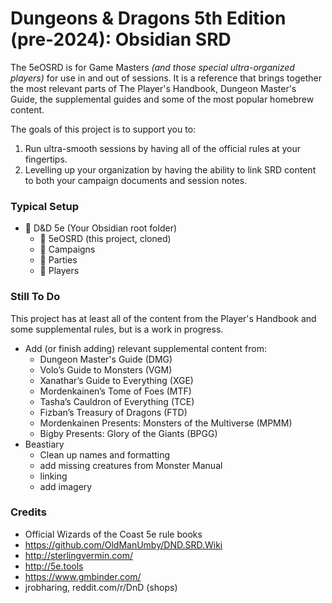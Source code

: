 # Dungeons & Dragons 5th Edition (pre-2024): Obsidian SRD

The 5eOSRD is for Game Masters *(and those special ultra-organized players)* for use in and out of sessions. It is a reference that brings together the most relevant parts of The Player's Handbook, Dungeon Master's Guide, the supplemental guides and some of the most popular homebrew content. 

The goals of this project is to support you to:
1. Run ultra-smooth sessions by having all of the official rules at your fingertips.
2. Levelling up your organization by having the ability to link SRD content to both your campaign documents and session notes.

### Typical Setup
- 📁 D&D 5e (Your Obsidian root folder)
	- 📁 5eOSRD (this project, cloned)
	- 📁 Campaigns
	- 📁 Parties
	- 📁 Players

### Still To Do
This project has at least all of the content from the Player's Handbook and some supplemental rules, but is a work in progress.

- Add (or finish adding) relevant supplemental content from:
	- Dungeon Master's Guide (DMG)
	- Volo’s Guide to Monsters (VGM)
	- Xanathar’s Guide to Everything (XGE)
	- Mordenkainen’s Tome of Foes (MTF)
	- Tasha’s Cauldron of Everything (TCE)
	- Fizban’s Treasury of Dragons (FTD)
	- Mordenkainen Presents: Monsters of the Multiverse (MPMM)
	- Bigby Presents: Glory of the Giants (BPGG)
- Beastiary
	- Clean up names and formatting
	- add missing creatures from Monster Manual
	- linking
	- add imagery

### Credits
- Official Wizards of the Coast 5e rule books
- https://github.com/OldManUmby/DND.SRD.Wiki
- http://sterlingvermin.com/
- http://5e.tools 
- https://www.gmbinder.com/
- jrobharing, reddit.com/r/DnD (shops)
